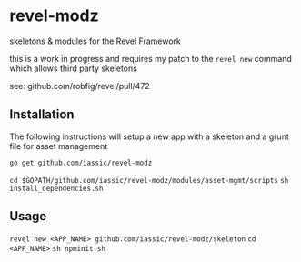 revel-modz
==========

skeletons & modules for the Revel Framework

this is a work in progress and requires my patch to the `revel new` command
which allows third party skeletons

see: github.com/robfig/revel/pull/472


Installation
--------------

The following instructions will setup a new app with
a skeleton and a grunt file for asset management

`go get github.com/iassic/revel-modz`

`cd $GOPATH/github.com/iassic/revel-modz/modules/asset-mgmt/scripts`
`sh install_dependencies.sh`


Usage
---------------

`revel new <APP_NAME> github.com/iassic/revel-modz/skeleton`
`cd <APP_NAME>`
`sh npminit.sh`
